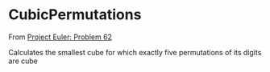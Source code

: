 # CubicPermutations

From [Project Euler: Problem 62](https://projecteuler.net/problem=62)

Calculates the smallest cube for which exactly five permutations of its digits are cube